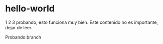 # hello-world


1 2 3 probando, esto funciona muy bien. 
Este contenido no es importante, dejar de leer.

Probando branch
